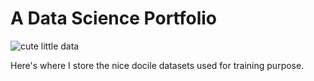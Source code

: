# A Data Science Portfolio


![cute little data](https://raw.githubusercontent.com/JessiDub/dsportfolio/main/cute%20little%20data.jpg) <br>

Here's where I store the nice docile datasets used for training purpose.
